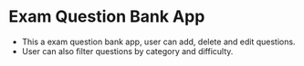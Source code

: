 # Exam Question Bank App

- This a exam question bank app, user can add, delete and edit questions.
- User can also filter questions by category and difficulty.
